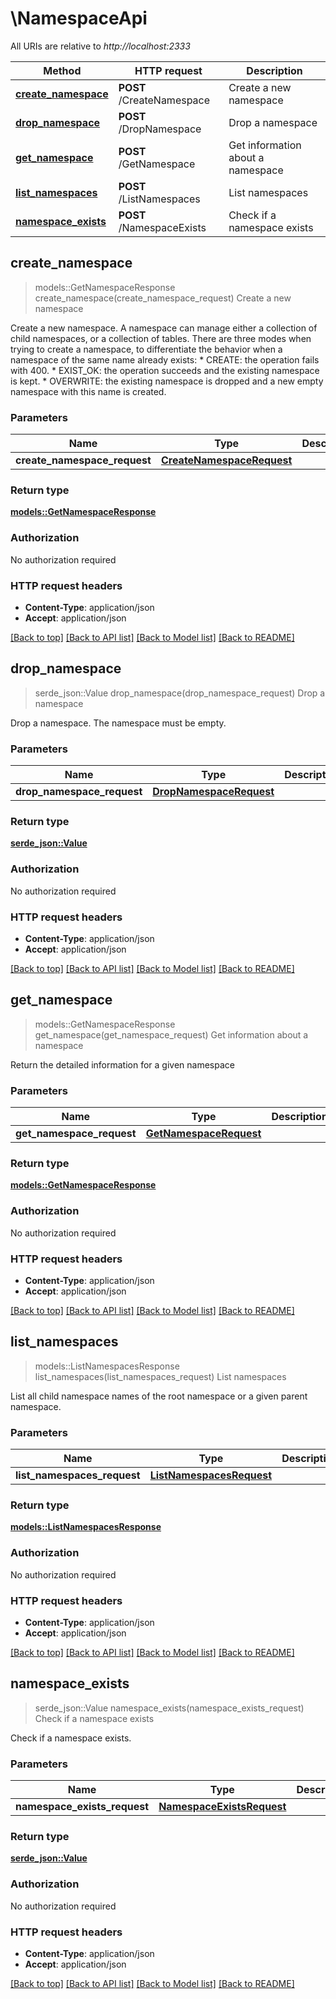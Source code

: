 # \NamespaceApi

All URIs are relative to *http://localhost:2333*

Method | HTTP request | Description
------------- | ------------- | -------------
[**create_namespace**](NamespaceApi.md#create_namespace) | **POST** /CreateNamespace | Create a new namespace
[**drop_namespace**](NamespaceApi.md#drop_namespace) | **POST** /DropNamespace | Drop a namespace
[**get_namespace**](NamespaceApi.md#get_namespace) | **POST** /GetNamespace | Get information about a namespace
[**list_namespaces**](NamespaceApi.md#list_namespaces) | **POST** /ListNamespaces | List namespaces
[**namespace_exists**](NamespaceApi.md#namespace_exists) | **POST** /NamespaceExists | Check if a namespace exists



## create_namespace

> models::GetNamespaceResponse create_namespace(create_namespace_request)
Create a new namespace

Create a new namespace. A namespace can manage either a collection of child namespaces, or a collection of tables. There are three modes when trying to create a namespace, to differentiate the behavior when a namespace of the same name already exists:   * CREATE: the operation fails with 400.   * EXIST_OK: the operation succeeds and the existing namespace is kept.   * OVERWRITE: the existing namespace is dropped and a new empty namespace with this name is created. 

### Parameters


Name | Type | Description  | Required | Notes
------------- | ------------- | ------------- | ------------- | -------------
**create_namespace_request** | [**CreateNamespaceRequest**](CreateNamespaceRequest.md) |  | [required] |

### Return type

[**models::GetNamespaceResponse**](GetNamespaceResponse.md)

### Authorization

No authorization required

### HTTP request headers

- **Content-Type**: application/json
- **Accept**: application/json

[[Back to top]](#) [[Back to API list]](../README.md#documentation-for-api-endpoints) [[Back to Model list]](../README.md#documentation-for-models) [[Back to README]](../README.md)


## drop_namespace

> serde_json::Value drop_namespace(drop_namespace_request)
Drop a namespace

Drop a namespace. The namespace must be empty. 

### Parameters


Name | Type | Description  | Required | Notes
------------- | ------------- | ------------- | ------------- | -------------
**drop_namespace_request** | [**DropNamespaceRequest**](DropNamespaceRequest.md) |  | [required] |

### Return type

[**serde_json::Value**](serde_json::Value.md)

### Authorization

No authorization required

### HTTP request headers

- **Content-Type**: application/json
- **Accept**: application/json

[[Back to top]](#) [[Back to API list]](../README.md#documentation-for-api-endpoints) [[Back to Model list]](../README.md#documentation-for-models) [[Back to README]](../README.md)


## get_namespace

> models::GetNamespaceResponse get_namespace(get_namespace_request)
Get information about a namespace

Return the detailed information for a given namespace 

### Parameters


Name | Type | Description  | Required | Notes
------------- | ------------- | ------------- | ------------- | -------------
**get_namespace_request** | [**GetNamespaceRequest**](GetNamespaceRequest.md) |  | [required] |

### Return type

[**models::GetNamespaceResponse**](GetNamespaceResponse.md)

### Authorization

No authorization required

### HTTP request headers

- **Content-Type**: application/json
- **Accept**: application/json

[[Back to top]](#) [[Back to API list]](../README.md#documentation-for-api-endpoints) [[Back to Model list]](../README.md#documentation-for-models) [[Back to README]](../README.md)


## list_namespaces

> models::ListNamespacesResponse list_namespaces(list_namespaces_request)
List namespaces

List all child namespace names of the root namespace or a given parent namespace. 

### Parameters


Name | Type | Description  | Required | Notes
------------- | ------------- | ------------- | ------------- | -------------
**list_namespaces_request** | [**ListNamespacesRequest**](ListNamespacesRequest.md) |  | [required] |

### Return type

[**models::ListNamespacesResponse**](ListNamespacesResponse.md)

### Authorization

No authorization required

### HTTP request headers

- **Content-Type**: application/json
- **Accept**: application/json

[[Back to top]](#) [[Back to API list]](../README.md#documentation-for-api-endpoints) [[Back to Model list]](../README.md#documentation-for-models) [[Back to README]](../README.md)


## namespace_exists

> serde_json::Value namespace_exists(namespace_exists_request)
Check if a namespace exists

Check if a namespace exists. 

### Parameters


Name | Type | Description  | Required | Notes
------------- | ------------- | ------------- | ------------- | -------------
**namespace_exists_request** | [**NamespaceExistsRequest**](NamespaceExistsRequest.md) |  | [required] |

### Return type

[**serde_json::Value**](serde_json::Value.md)

### Authorization

No authorization required

### HTTP request headers

- **Content-Type**: application/json
- **Accept**: application/json

[[Back to top]](#) [[Back to API list]](../README.md#documentation-for-api-endpoints) [[Back to Model list]](../README.md#documentation-for-models) [[Back to README]](../README.md)

